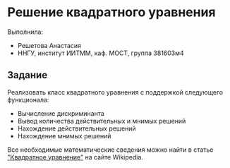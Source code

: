 # Решение квадратного уравнения

Выполнила:

 - Решетова Анастасия
 - ННГУ, институт ИИТММ, каф. МОСТ, группа 381603м4

## Задание

Реализовать класс квадратного уравнения с поддержкой следующего функционала:

 - Вычисление дискриминанта
 - Вывод количества действительных и мнимых решений
 - Нахождение действительных решений
 - Нахождение мнимых решений

Все необходимые математические сведения можно найти в статье
["Квадратное уравнение"][quadratic] на сайте Wikipedia.

<!-- LINKS -->

[quadratic]:
https://ru.wikipedia.org/wiki/Квадратное_уравнение